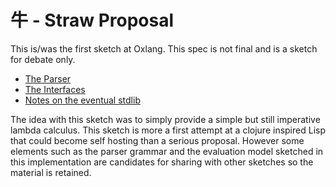 # 牛 - Straw Proposal

This is/was the first sketch at Oxlang. This spec is not final and is
a sketch for debate only.

 - [The Parser](/straw/doc/parser.md)
 - [The Interfaces](/straw/doc/interfaces.md)
 - [Notes on the eventual stdlib](/straw/doc/stdlib.md)

The idea with this sketch was to simply provide a simple but still
imperative lambda calculus. This sketch is more a first attempt at a
clojure inspired Lisp that could become self hosting than a serious
proposal. However some elements such as the parser grammar and the
evaluation model sketched in this implementation are candidates for
sharing with other sketches so the material is retained.
